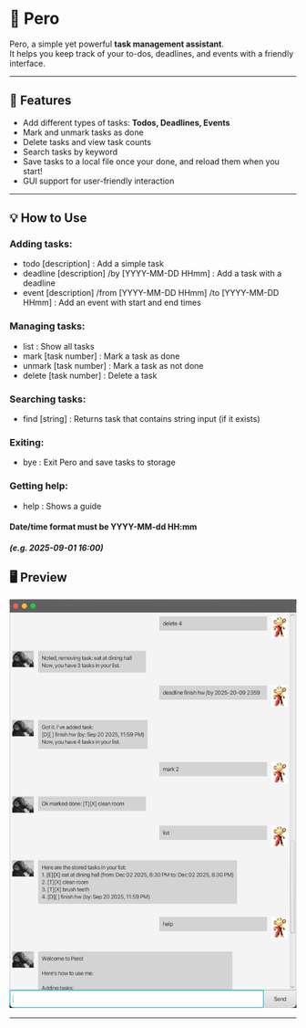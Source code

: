 # 📝 Pero

Pero, a simple yet powerful **task management assistant**.  
It helps you keep track of your to-dos, deadlines, and events with a friendly interface.

---

## 🚀 Features

- Add different types of tasks: **Todos, Deadlines, Events**
- Mark and unmark tasks as done
- Delete tasks and view task counts
- Search tasks by keyword
- Save tasks to a local file once your done, and reload them when you start!
- GUI support for user-friendly interaction

---

## 💡 How to Use

### Adding tasks: ###
 - todo [description] : Add a simple task
 - deadline [description] /by [YYYY-MM-DD HHmm] : Add a task with a deadline
 - event [description] /from [YYYY-MM-DD HHmm] /to [YYYY-MM-DD HHmm] : Add an event with start and end times

### Managing tasks: ###
 - list : Show all tasks
 - mark [task number] : Mark a task as done
 - unmark [task number] : Mark a task as not done
 - delete [task number] : Delete a task

### Searching tasks: ###
- find [string] : Returns task that contains string input (if it exists)

### Exiting: ###
 - bye : Exit Pero and save tasks to storage

### Getting help: ###
 - help : Shows a guide 


#### Date/time format must be YYYY-MM-dd HH:mm ####
##### (e.g. 2025-09-01 16:00) #####

## 🖥️ Preview

![Ui.png](Ui.png)

---
